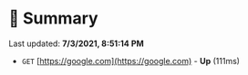 # 📖 Summary
Last updated: **7/3/2021, 8:51:14 PM**

- `GET` [https://google.com](https://google.com) - **Up** (111ms)
